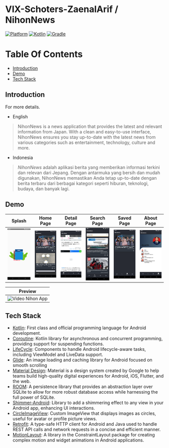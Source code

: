 # VIX-Schoters-ZaenalArif / NihonNews

[![Platform](https://img.shields.io/badge/platform-Android-green.svg)](http://developer.android.com/index.html) [![Kotlin](https://img.shields.io/badge/kotlin-1.7.10-orange.svg)](http://kotlinlang.org) [![Gradle](https://img.shields.io/badge/gradle-7.5-%2366DCB8.svg)](https://developer.android.com/studio/releases/gradle-plugin)

# Table Of Contents

- [Introduction](#introduction)
- [Demo](#demo)
- [Tech Stack](#tech-stack)

## Introduction

For more details.

- English

> NihonNews is a news application that provides the latest and relevant information from Japan. With
> a clean and easy-to-use interface, NihonNews ensures you stay up-to-date with the latest news from
> various categories such as entertainment, technology, culture and more.

- Indonesia

> _NihonNews_ adalah aplikasi berita yang memberikan informasi terkini dan relevan dari Jepang. Dengan
> antarmuka yang bersih dan mudah digunakan, NihonNews memastikan Anda tetap up-to-date dengan berita
> terbaru dari berbagai kategori seperti hiburan, teknologi, budaya, dan banyak lagi.

## Demo
| Splash                                                  | Home Page                                       | Detail Page                                         | Search Page                                         | Saved Page                                        | About Page                                        |
|---------------------------------------------------------|-------------------------------------------------|-----------------------------------------------------|-----------------------------------------------------|---------------------------------------------------|---------------------------------------------------|
| ![splash screen](app/src/main/assets/splash_screen.png) | ![home page](app/src/main/assets/home_page.png) | ![detail page](app/src/main/assets/detail_page.png) | ![search page](app/src/main/assets/search_page.png) | ![saved page](app/src/main/assets/saved_page.png) | ![about page](app/src/main/assets/about_page.png) |

 | Preview                                               |
 |-------------------------------------------------------|
 | ![Video Nihon App](app/src/main/assets/nihon_app.gif) |
## Tech Stack

- [Kotlin](https://kotlinlang.org/): First class and official programming language for Android development.
- [Coroutine](https://kotlinlang.org/spec/asynchronous-programming-with-coroutines.html#coroutines): Kotlin library for asynchronous and concurrent programming, providing support for suspending functions. 
- [LifeCycle](https://developer.android.com/topic/libraries/architecture/lifecycle?hl=en): Components to handle Android lifecycle-aware tasks, including ViewModel and LiveData support. 
- [Glide](https://github.com/bumptech/glide): An image loading and caching library for Android focused on smooth scrolling
- [Material Design](https://material.io/develop/android/docs/getting-started): Material is a design system created by Google to help teams build high-quality digital experiences for Android, iOS, Flutter, and the web.
- [ROOM](https://developer.android.com/jetpack/androidx/releases/room?hl=en): A persistence library that provides an abstraction layer over SQLite to allow for more robust database access while harnessing the full power of SQLite.
- [Shimmer-Android](https://github.com/facebookarchive/shimmer-android): Library to add a shimmering effect to any view in your Android app, enhancing UI interactions.
- [CircleImageView](https://github.com/hdodenhof/CircleImageView): Custom ImageView that displays images as circles, useful for avatar or profile picture views.
- [Retrofit](https://github.com/square/retrofit): A type-safe HTTP client for Android and Java used to handle REST API calls and network requests in a concise and efficient manner.
- [MotionLayout](https://developer.android.com/develop/ui/views/animations/motionlayout?hl=en): A library in the ConstraintLayout package for creating complex motion and widget animations in Android applications.